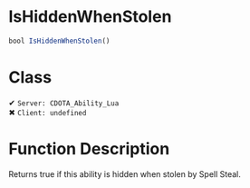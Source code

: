 # IsHiddenWhenStolen
```js
bool IsHiddenWhenStolen()
```
# Class
✔ `Server: CDOTA_Ability_Lua`  
✖ `Client: undefined`  

# Function Description
Returns true if this ability is hidden when stolen by Spell Steal.
